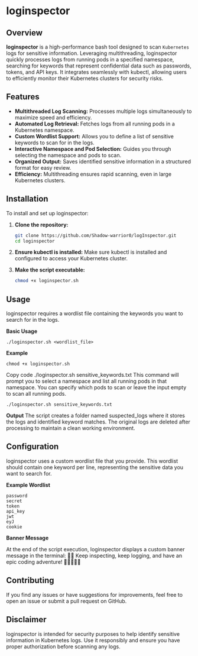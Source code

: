 # loginspector

## Overview
**loginspector** is a high-performance bash tool designed to scan `Kubernetes` logs for sensitive information. Leveraging multithreading, loginspector quickly processes logs from running pods in a specified namespace, searching for keywords that represent confidential data such as passwords, tokens, and API keys. It integrates seamlessly with kubectl, allowing users to efficiently monitor their Kubernetes clusters for security risks.

## Features
- **Multithreaded Log Scanning:** Processes multiple logs simultaneously to maximize speed and efficiency.
- **Automated Log Retrieval:** Fetches logs from all running pods in a Kubernetes namespace.
- **Custom Wordlist Support:** Allows you to define a list of sensitive keywords to scan for in the logs.
- **Interactive Namespace and Pod Selection:** Guides you through selecting the namespace and pods to scan.
- **Organized Output:** Saves identified sensitive information in a structured format for easy review.
- **Efficiency:** Multithreading ensures rapid scanning, even in large Kubernetes clusters.

## Installation
To install and set up loginspector:

1. **Clone the repository:**
   ```bash
   git clone https://github.com/Shadow-warrior0/logInspector.git
   cd loginspector
2. **Ensure kubectl is installed:**
Make sure kubectl is installed and configured to access your Kubernetes cluster.

3. **Make the script executable:**

    ```bash
    chmod +x loginspector.sh

## Usage
loginspector requires a wordlist file containing the keywords you want to search for in the logs.

**Basic Usage**

    
    ./loginspector.sh <wordlist_file>

**Example**
    
    chmod +x loginspector.sh
   
Copy code
./loginspector.sh sensitive_keywords.txt
This command will prompt you to select a namespace and list all running pods in that namespace. You can specify which pods to scan or leave the input empty to scan all running pods.
    
    ./loginspector.sh sensitive_keywords.txt


**Output**
The script creates a folder named suspected_logs where it stores the logs and identified keyword matches. The original logs are deleted after processing to maintain a clean working environment.

## Configuration
loginspector uses a custom wordlist file that you provide. This wordlist should contain one keyword per line, representing the sensitive data you want to search for.

**Example Wordlist**
    
    password
    secret
    token
    api_key
    jwt
    eyJ
    cookie


**Banner Message**

At the end of the script execution, loginspector displays a custom banner message in the terminal:
    🐞🐞 Keep inspecting, keep logging, and have an epic coding adventure! 🐞🐞🚀👨‍💻

## Contributing
If you find any issues or have suggestions for improvements, feel free to open an issue or submit a pull request on GitHub.


## Disclaimer
loginspector is intended for security purposes to help identify sensitive information in Kubernetes logs. Use it responsibly and ensure you have proper authorization before scanning any logs.

